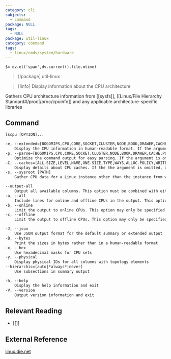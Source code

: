 ```yaml
---
category: cli
subjects:
  - command
package: NULL
tags:
  - NULL
package: util-linux
category: command
tags:
  - linux/cmds/system/hardware
---
```


`$= dv.el('span',dv.current().file.mtime)`
> [!package] util-linux

> [!info] Display information about the CPU architecture

Gathers CPU architecture information from [[sysfs]], [[Linux/File Hierarchy Standard#/proc|/proc/cpuinfo]] and any applicable architecture-specific libraries

## Command
```txt
lscpu [OPTION]...

-e, --extended=[BOGOMIPS,CPU,CORE,SOCKET,CLUSTER,NODE,BOOK,DRAWER,CACHE,POLARIZATION,ADDRESS,CONFIGURED,ONLINE,MHZ,SCALMHZ%,MAXMHZ,MINMHZ,MODELNAME]
	Display the CPU information in human-readable format. If the argument is omitted, the default columns are included in the command Output
-p, --parse=[BOGOMIPS,CPU,CORE,SOCKET,CLUSTER,NODE,BOOK,DRAWER,CACHE,POLARIZATION,ADDRESS,CONFIGURED,ONLINE,MHZ,SCALMHZ%,MAXMHZ,MINMHZ,MODELNAME]
	Optimize the command output for easy parsing. If the argument is omitted, the command output is compatible with earlier versions of lscpu
-C, --caches=[ALL-SIZE,LEVEL,NAME,ONE-SIZE,TYPE,WAYS,ALLOC-POLICY,WRITE-POLICY,PHY-LINE,SETS,COHERENCY-SIZE]...
	Display details about CPU caches. If the the argument is omitted, all columns for which data is available are included in the command output
-s, --sysroot [PATH]
	Gather CPU data for a Linux instance other than the instance from which the lscpu command is issued

--output-all
	Output all available columns. This option must be combined with either --extended, --parse or --caches
-a, --all
	Include lines for online and offline CPUs in the output. This option may only be specified together with option -e or -p (default for -e)
-b, --online
	Limit the output to online CPUs. This option may only be specified together with option -e or -p (default for -p)
-c, --offline
	Limit the output to offline CPUs. This option may only be specified together with option -e or -p

-J, --json
	Use JSON output format for the default summary or extended output
-B, --bytes
	Print the sizes in bytes rather than in a human-readable format
-x, --hex
	Use hexadecimal masks for CPU sets
-y, --physical
	Display physical IDs for all columns with topology elements
--hierarchic=[auto|*always*|never]
	Use subsections in summary output

-h, --help
	Display the help information and exit 
-V, --version
	Output version information and exit
```

## Relevant Reading
- [[]]

## External Reference
[linux.die.net](https://linux.die.net/man/1/lscpu)
